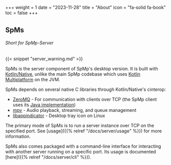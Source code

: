 +++
weight = 1
date = "2023-11-28"
title = "About"
icon = "fa-solid fa-book"
toc = false
+++

######

## SpMs
###### Short for SpMp-Server

######

{{< snippet "server_warning.md" >}}

SpMs is the server component of SpMp's desktop version. It is built with [Kotlin/Native](https://kotlinlang.org/docs/native-overview.html), unlike the main SpMp codebase which uses [Kotlin Multiplatform](https://kotlinlang.org/docs/multiplatform.html#get-started) on the JVM. 

SpMs depends on several native C libraries through Kotlin/Native's cinterop:
- [ZeroMQ](https://zeromq.org/) - For communication with clients over TCP (the SpMp client uses its [Java implementation](https://github.com/zeromq/jeromq))
- [mpv](https://mpv.io/) - Audio playback, streaming, and queue management
- [libappindicator](https://launchpad.net/libappindicator) - Desktop tray icon on Linux

The primary mode of SpMs is to run a server instance over TCP on the specified port. See [usage]({{% relref "/docs/server/usage" %}}) for more information.

SpMs also comes packaged with a command-line interface for interacting with another server running on a specific port. Its usage is documented [here]({{% relref "/docs/server/cli" %}}).
